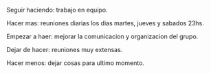 Seguir haciendo:  trabajo en equipo.

Hacer mas: reuniones diarias los dias martes, jueves y sabados 23hs.

Empezar a haer: mejorar la comunicacion y organizacion del grupo.

Dejar de hacer: reuniones muy extensas.

Hacer menos: dejar cosas para ultimo momento.
